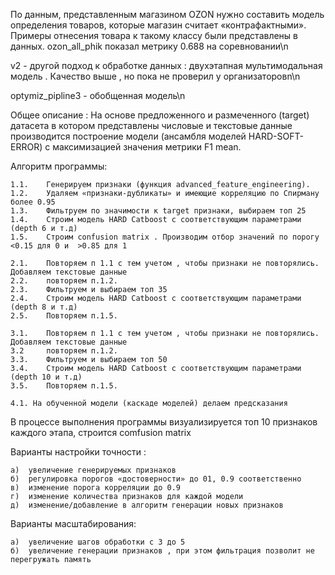 По данным, представленным магазином OZON нужно составить модель определения товаров, которые магазин считает «контрафактными». Примеры отнесения товара к такому классу были представлены в данных.
 ozon_all_phik показал метрику 0.688 на соревновании\n 

 
 v2 - другой подход к обработке данных : двухэтапная мультимодальная модель . Качество выше , но пока не проверил у организаторовn\\n
 
 optymiz_pipline3 - обобщенная модель\n

  Общее описание :
На основе предложенного и размеченного (target)  датасета в котором представлены числовые и текстовые данные производится построение модели (ансамбля моделей HARD-SOFT-ERROR) с максимизацией значения метрики F1 mean.

Алгоритм программы:

	1.1.	Генерируем признаки (функция advanced_feature_engineering).
	1.2.	Удаляем «признаки-дубликаты» и имеющие корреляцию по Спирману более 0.95
	1.3.	Фильтруем по значимости к target признаки, выбираем топ 25
	1.4.	Строим модель HARD Catboost с соответствующим параметрами (depth 6 и т.д) 
	1.5.	Строим confusion matrix . Производим отбор значений по порогу  <0.15 для 0 и  >0.85 для 1

	2.1.	Повторяем п 1.1 с тем учетом , чтобы признаки не повторялись. Добавляем текстовые данные
	2.2.	повторяем п.1.2.
	2.3.	Фильтруем и выбираем топ 35 
	2.4.	Строим модель HARD Catboost с соответствующим параметрами (depth 8 и т.д)
	2.5.	Повторяем п.1.5.

	3.1.	Повторяем п 1.1 с тем учетом , чтобы признаки не повторялись. Добавляем текстовые данные
	3.2		повторяем п.1.2.
	3.3.	Фильтруем и выбираем топ 50
	3.4.	Строим модель HARD Catboost с соответствующим параметрами (depth 10 и т.д)
	3.5.	Повторяем п.1.5.

	4.1. На обученной модели (каскаде моделей) делаем предсказания 

В процессе выполнения программы  визуализируется топ  10 признаков каждого этапа, строится comfusion matrix

Варианты настройки точности :

	а)	увеличение генерируемых признаков
	б) 	регулировка порогов «достоверности» до 01, 0.9 соответственно 
	в)	изменение порога корреляции до 0.9
	г)	изменение количества признаков для каждой модели
	д)	изменение/добавление в алгоритм генерации новых признаков

Варианты масштабирования:

	а)	увеличение шагов обработки с 3 до 5
	б)	увеличение генерации признаков , при этом фильтрация позволит не перегружать память


 


